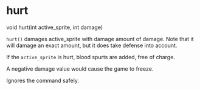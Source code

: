 # hurt

<Prototype>void hurt(int active_sprite, int damage)</Prototype>

`hurt()` damages active_sprite with damage amount of damage. Note that it will damage an exact amount, but it does take defense into account.

If the `active_sprite` is hurt, blood spurts are added, free of charge.

<VersionInfo dink="< 1.08">

A negative damage value would cause the game to freeze.

</VersionInfo>

<VersionInfo dink="1.08">

Ignores the command safely.

</VersionInfo>
